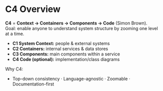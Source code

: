# C4 Overview

**C4** = **Context → Containers → Components → Code** (Simon Brown).  
Goal: enable anyone to understand system structure by zooming one level at a time.

- **C1 System Context:** people & external systems
- **C2 Containers:** internal services & data stores
- **C3 Components:** main components within a service
- **C4 Code (optional):** implementation/class diagrams

Why C4:
- Top-down consistency · Language-agnostic · Zoomable · Documentation-first
